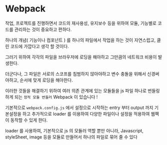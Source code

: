 # Webpack

작업, 프로젝트를 진행하면서 코드의 재사용성, 유지보수 등을 위하여 모듈, 기능별로 코드를 관리하는 것이 중요하고 편하다.

하나의 개념( 기능이나 컴포넌트 ) 를 하나의 파일에서 작업을 하는 것이 자연스럽고, 클린 코드에 가깝다고 생각 할 것이다.

그러기 위하여 각각의 파일을 브라우저에 로딩을 해야하고 그만큼의 네트워크 비용이 발생한다.

더군다나, 그 파일은 서로의 스코프를 침범하지 않아야하고 변수 충돌을 위해서 신경써야하고, 순서에 맞게 로딩을 해야한다.

이러한 것들을 해결하기 위하여 여러 의존 관계에 있는 모듈들을 js 파일 하나로 번들링 하게 되는 `정적 모듈 번들러` Webpack 이 있습니다 !





기본적으로 `webpack.config.js` 에서 설정으로 시작하는 entry 부터 output 까지 기본설정을 하고 추가적으로 loader 를 이용하여 다양한 파일이나 설정을 적용하여 웹팩이 동작할 수 있게 한다.

loader 를 사용하여, 기본적으로 js 의 모듈러 역할 뿐만 아니라, Javascript, styleSheet, image 등을 모듈로 만들어서 하나의 파일로 묶어 줄 수 있다

